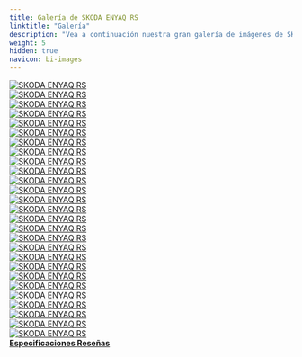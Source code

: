 ```yaml
---
title: Galería de SKODA ENYAQ RS
linktitle: "Galería"
description: "Vea a continuación nuestra gran galería de imágenes de SKODA ENYAQ RS. Haga clic en las imágenes para versiones en alta resolución."
weight: 5
hidden: true
navicon: bi-images
---
```

<!-- markdownlint-disable MD033 -->
<div class="row" id ="my-gallery">
	<div class="pswp-grid-item col-6 col-md-4">
		<a href="https://media.evkx.net/multimedia/models/skoda/enyaq_iv/enyaq_rs/curtain_1.jpg"
data-pswp-src="https://media.evkx.net/multimedia/models/skoda/enyaq_iv/enyaq_rs/curtain_1.jpg"
data-pswp-width="3000"
data-pswp-height="2001" 
target="_blank">
			<img src="https://media.evkx.net/multimedia/models/skoda/enyaq_iv/enyaq_rs/curtain_1_xst.jpg" alt="SKODA ENYAQ RS" class="img-fluid " />
		</a>
	</div>
	<div class="pswp-grid-item col-6 col-md-4">
		<a href="https://media.evkx.net/multimedia/models/skoda/enyaq_iv/enyaq_rs/details_1.jpg"
data-pswp-src="https://media.evkx.net/multimedia/models/skoda/enyaq_iv/enyaq_rs/details_1.jpg"
data-pswp-width="3000"
data-pswp-height="2001" 
target="_blank">
			<img src="https://media.evkx.net/multimedia/models/skoda/enyaq_iv/enyaq_rs/details_1_xst.jpg" alt="SKODA ENYAQ RS" class="img-fluid " />
		</a>
	</div>
	<div class="pswp-grid-item col-6 col-md-4">
		<a href="https://media.evkx.net/multimedia/models/skoda/enyaq_iv/enyaq_rs/details_2.jpg"
data-pswp-src="https://media.evkx.net/multimedia/models/skoda/enyaq_iv/enyaq_rs/details_2.jpg"
data-pswp-width="3000"
data-pswp-height="2001" 
target="_blank">
			<img src="https://media.evkx.net/multimedia/models/skoda/enyaq_iv/enyaq_rs/details_2_xst.jpg" alt="SKODA ENYAQ RS" class="img-fluid " />
		</a>
	</div>
	<div class="pswp-grid-item col-6 col-md-4">
		<a href="https://media.evkx.net/multimedia/models/skoda/enyaq_iv/enyaq_rs/details_3.jpg"
data-pswp-src="https://media.evkx.net/multimedia/models/skoda/enyaq_iv/enyaq_rs/details_3.jpg"
data-pswp-width="3000"
data-pswp-height="2001" 
target="_blank">
			<img src="https://media.evkx.net/multimedia/models/skoda/enyaq_iv/enyaq_rs/details_3_xst.jpg" alt="SKODA ENYAQ RS" class="img-fluid " />
		</a>
	</div>
	<div class="pswp-grid-item col-6 col-md-4">
		<a href="https://media.evkx.net/multimedia/models/skoda/enyaq_iv/enyaq_rs/details_4.jpg"
data-pswp-src="https://media.evkx.net/multimedia/models/skoda/enyaq_iv/enyaq_rs/details_4.jpg"
data-pswp-width="3000"
data-pswp-height="2001" 
target="_blank">
			<img src="https://media.evkx.net/multimedia/models/skoda/enyaq_iv/enyaq_rs/details_4_xst.jpg" alt="SKODA ENYAQ RS" class="img-fluid " />
		</a>
	</div>
	<div class="pswp-grid-item col-6 col-md-4">
		<a href="https://media.evkx.net/multimedia/models/skoda/enyaq_iv/enyaq_rs/details_5.jpg"
data-pswp-src="https://media.evkx.net/multimedia/models/skoda/enyaq_iv/enyaq_rs/details_5.jpg"
data-pswp-width="3000"
data-pswp-height="2001" 
target="_blank">
			<img src="https://media.evkx.net/multimedia/models/skoda/enyaq_iv/enyaq_rs/details_5_xst.jpg" alt="SKODA ENYAQ RS" class="img-fluid " />
		</a>
	</div>
	<div class="pswp-grid-item col-6 col-md-4">
		<a href="https://media.evkx.net/multimedia/models/skoda/enyaq_iv/enyaq_rs/details_6.jpg"
data-pswp-src="https://media.evkx.net/multimedia/models/skoda/enyaq_iv/enyaq_rs/details_6.jpg"
data-pswp-width="3000"
data-pswp-height="2001" 
target="_blank">
			<img src="https://media.evkx.net/multimedia/models/skoda/enyaq_iv/enyaq_rs/details_6_xst.jpg" alt="SKODA ENYAQ RS" class="img-fluid " />
		</a>
	</div>
	<div class="pswp-grid-item col-6 col-md-4">
		<a href="https://media.evkx.net/multimedia/models/skoda/enyaq_iv/enyaq_rs/dretails_1.jpg"
data-pswp-src="https://media.evkx.net/multimedia/models/skoda/enyaq_iv/enyaq_rs/dretails_1.jpg"
data-pswp-width="3000"
data-pswp-height="2001" 
target="_blank">
			<img src="https://media.evkx.net/multimedia/models/skoda/enyaq_iv/enyaq_rs/dretails_1_xst.jpg" alt="SKODA ENYAQ RS" class="img-fluid " />
		</a>
	</div>
	<div class="pswp-grid-item col-6 col-md-4">
		<a href="https://media.evkx.net/multimedia/models/skoda/enyaq_iv/enyaq_rs/exterior_1.jpg"
data-pswp-src="https://media.evkx.net/multimedia/models/skoda/enyaq_iv/enyaq_rs/exterior_1.jpg"
data-pswp-width="3000"
data-pswp-height="2323" 
target="_blank">
			<img src="https://media.evkx.net/multimedia/models/skoda/enyaq_iv/enyaq_rs/exterior_1_xst.jpg" alt="SKODA ENYAQ RS" class="img-fluid " />
		</a>
	</div>
	<div class="pswp-grid-item col-6 col-md-4">
		<a href="https://media.evkx.net/multimedia/models/skoda/enyaq_iv/enyaq_rs/exterior_2.jpg"
data-pswp-src="https://media.evkx.net/multimedia/models/skoda/enyaq_iv/enyaq_rs/exterior_2.jpg"
data-pswp-width="3000"
data-pswp-height="1999" 
target="_blank">
			<img src="https://media.evkx.net/multimedia/models/skoda/enyaq_iv/enyaq_rs/exterior_2_xst.jpg" alt="SKODA ENYAQ RS" class="img-fluid " />
		</a>
	</div>
	<div class="pswp-grid-item col-6 col-md-4">
		<a href="https://media.evkx.net/multimedia/models/skoda/enyaq_iv/enyaq_rs/exterior_3.jpg"
data-pswp-src="https://media.evkx.net/multimedia/models/skoda/enyaq_iv/enyaq_rs/exterior_3.jpg"
data-pswp-width="3000"
data-pswp-height="1999" 
target="_blank">
			<img src="https://media.evkx.net/multimedia/models/skoda/enyaq_iv/enyaq_rs/exterior_3_xst.jpg" alt="SKODA ENYAQ RS" class="img-fluid " />
		</a>
	</div>
	<div class="pswp-grid-item col-6 col-md-4">
		<a href="https://media.evkx.net/multimedia/models/skoda/enyaq_iv/enyaq_rs/exterior_4.jpg"
data-pswp-src="https://media.evkx.net/multimedia/models/skoda/enyaq_iv/enyaq_rs/exterior_4.jpg"
data-pswp-width="3000"
data-pswp-height="1999" 
target="_blank">
			<img src="https://media.evkx.net/multimedia/models/skoda/enyaq_iv/enyaq_rs/exterior_4_xst.jpg" alt="SKODA ENYAQ RS" class="img-fluid " />
		</a>
	</div>
	<div class="pswp-grid-item col-6 col-md-4">
		<a href="https://media.evkx.net/multimedia/models/skoda/enyaq_iv/enyaq_rs/exterior_5.jpg"
data-pswp-src="https://media.evkx.net/multimedia/models/skoda/enyaq_iv/enyaq_rs/exterior_5.jpg"
data-pswp-width="3000"
data-pswp-height="2001" 
target="_blank">
			<img src="https://media.evkx.net/multimedia/models/skoda/enyaq_iv/enyaq_rs/exterior_5_xst.jpg" alt="SKODA ENYAQ RS" class="img-fluid " />
		</a>
	</div>
	<div class="pswp-grid-item col-6 col-md-4">
		<a href="https://media.evkx.net/multimedia/models/skoda/enyaq_iv/enyaq_rs/exterior_6.jpg"
data-pswp-src="https://media.evkx.net/multimedia/models/skoda/enyaq_iv/enyaq_rs/exterior_6.jpg"
data-pswp-width="3000"
data-pswp-height="2001" 
target="_blank">
			<img src="https://media.evkx.net/multimedia/models/skoda/enyaq_iv/enyaq_rs/exterior_6_xst.jpg" alt="SKODA ENYAQ RS" class="img-fluid " />
		</a>
	</div>
	<div class="pswp-grid-item col-6 col-md-4">
		<a href="https://media.evkx.net/multimedia/models/skoda/enyaq_iv/enyaq_rs/exterior_7.jpg"
data-pswp-src="https://media.evkx.net/multimedia/models/skoda/enyaq_iv/enyaq_rs/exterior_7.jpg"
data-pswp-width="3000"
data-pswp-height="2001" 
target="_blank">
			<img src="https://media.evkx.net/multimedia/models/skoda/enyaq_iv/enyaq_rs/exterior_7_xst.jpg" alt="SKODA ENYAQ RS" class="img-fluid " />
		</a>
	</div>
	<div class="pswp-grid-item col-6 col-md-4">
		<a href="https://media.evkx.net/multimedia/models/skoda/enyaq_iv/enyaq_rs/frontseats_1.jpg"
data-pswp-src="https://media.evkx.net/multimedia/models/skoda/enyaq_iv/enyaq_rs/frontseats_1.jpg"
data-pswp-width="3000"
data-pswp-height="2001" 
target="_blank">
			<img src="https://media.evkx.net/multimedia/models/skoda/enyaq_iv/enyaq_rs/frontseats_1_xst.jpg" alt="SKODA ENYAQ RS" class="img-fluid " />
		</a>
	</div>
	<div class="pswp-grid-item col-6 col-md-4">
		<a href="https://media.evkx.net/multimedia/models/skoda/enyaq_iv/enyaq_rs/frontseats_2.jpg"
data-pswp-src="https://media.evkx.net/multimedia/models/skoda/enyaq_iv/enyaq_rs/frontseats_2.jpg"
data-pswp-width="3000"
data-pswp-height="2001" 
target="_blank">
			<img src="https://media.evkx.net/multimedia/models/skoda/enyaq_iv/enyaq_rs/frontseats_2_xst.jpg" alt="SKODA ENYAQ RS" class="img-fluid " />
		</a>
	</div>
	<div class="pswp-grid-item col-6 col-md-4">
		<a href="https://media.evkx.net/multimedia/models/skoda/enyaq_iv/enyaq_rs/headlights_1.jpg"
data-pswp-src="https://media.evkx.net/multimedia/models/skoda/enyaq_iv/enyaq_rs/headlights_1.jpg"
data-pswp-width="3000"
data-pswp-height="2001" 
target="_blank">
			<img src="https://media.evkx.net/multimedia/models/skoda/enyaq_iv/enyaq_rs/headlights_1_xst.jpg" alt="SKODA ENYAQ RS" class="img-fluid " />
		</a>
	</div>
	<div class="pswp-grid-item col-6 col-md-4">
		<a href="https://media.evkx.net/multimedia/models/skoda/enyaq_iv/enyaq_rs/interior_1.jpg"
data-pswp-src="https://media.evkx.net/multimedia/models/skoda/enyaq_iv/enyaq_rs/interior_1.jpg"
data-pswp-width="3000"
data-pswp-height="2001" 
target="_blank">
			<img src="https://media.evkx.net/multimedia/models/skoda/enyaq_iv/enyaq_rs/interior_1_xst.jpg" alt="SKODA ENYAQ RS" class="img-fluid " />
		</a>
	</div>
	<div class="pswp-grid-item col-6 col-md-4">
		<a href="https://media.evkx.net/multimedia/models/skoda/enyaq_iv/enyaq_rs/interior_2.jpg"
data-pswp-src="https://media.evkx.net/multimedia/models/skoda/enyaq_iv/enyaq_rs/interior_2.jpg"
data-pswp-width="3000"
data-pswp-height="2001" 
target="_blank">
			<img src="https://media.evkx.net/multimedia/models/skoda/enyaq_iv/enyaq_rs/interior_2_xst.jpg" alt="SKODA ENYAQ RS" class="img-fluid " />
		</a>
	</div>
	<div class="pswp-grid-item col-6 col-md-4">
		<a href="https://media.evkx.net/multimedia/models/skoda/enyaq_iv/enyaq_rs/main_1.jpg"
data-pswp-src="https://media.evkx.net/multimedia/models/skoda/enyaq_iv/enyaq_rs/main_1.jpg"
data-pswp-width="3000"
data-pswp-height="1932" 
target="_blank">
			<img src="https://media.evkx.net/multimedia/models/skoda/enyaq_iv/enyaq_rs/main_1_xst.jpg" alt="SKODA ENYAQ RS" class="img-fluid " />
		</a>
	</div>
	<div class="pswp-grid-item col-6 col-md-4">
		<a href="https://media.evkx.net/multimedia/models/skoda/enyaq_iv/enyaq_rs/rearlights_1.jpg"
data-pswp-src="https://media.evkx.net/multimedia/models/skoda/enyaq_iv/enyaq_rs/rearlights_1.jpg"
data-pswp-width="3000"
data-pswp-height="2001" 
target="_blank">
			<img src="https://media.evkx.net/multimedia/models/skoda/enyaq_iv/enyaq_rs/rearlights_1_xst.jpg" alt="SKODA ENYAQ RS" class="img-fluid " />
		</a>
	</div>
	<div class="pswp-grid-item col-6 col-md-4">
		<a href="https://media.evkx.net/multimedia/models/skoda/enyaq_iv/enyaq_rs/screens_1.jpg"
data-pswp-src="https://media.evkx.net/multimedia/models/skoda/enyaq_iv/enyaq_rs/screens_1.jpg"
data-pswp-width="3000"
data-pswp-height="2001" 
target="_blank">
			<img src="https://media.evkx.net/multimedia/models/skoda/enyaq_iv/enyaq_rs/screens_1_xst.jpg" alt="SKODA ENYAQ RS" class="img-fluid " />
		</a>
	</div>
	<div class="pswp-grid-item col-6 col-md-4">
		<a href="https://media.evkx.net/multimedia/models/skoda/enyaq_iv/enyaq_rs/screens_2.jpg"
data-pswp-src="https://media.evkx.net/multimedia/models/skoda/enyaq_iv/enyaq_rs/screens_2.jpg"
data-pswp-width="3000"
data-pswp-height="2001" 
target="_blank">
			<img src="https://media.evkx.net/multimedia/models/skoda/enyaq_iv/enyaq_rs/screens_2_xst.jpg" alt="SKODA ENYAQ RS" class="img-fluid " />
		</a>
	</div>
	<div class="pswp-grid-item col-6 col-md-4">
		<a href="https://media.evkx.net/multimedia/models/skoda/enyaq_iv/enyaq_rs/screens_3.jpg"
data-pswp-src="https://media.evkx.net/multimedia/models/skoda/enyaq_iv/enyaq_rs/screens_3.jpg"
data-pswp-width="3000"
data-pswp-height="2001" 
target="_blank">
			<img src="https://media.evkx.net/multimedia/models/skoda/enyaq_iv/enyaq_rs/screens_3_xst.jpg" alt="SKODA ENYAQ RS" class="img-fluid " />
		</a>
	</div>
	<div class="pswp-grid-item col-6 col-md-4">
		<a href="https://media.evkx.net/multimedia/models/skoda/enyaq_iv/enyaq_rs/trunk_1.jpg"
data-pswp-src="https://media.evkx.net/multimedia/models/skoda/enyaq_iv/enyaq_rs/trunk_1.jpg"
data-pswp-width="3000"
data-pswp-height="2001" 
target="_blank">
			<img src="https://media.evkx.net/multimedia/models/skoda/enyaq_iv/enyaq_rs/trunk_1_xst.jpg" alt="SKODA ENYAQ RS" class="img-fluid " />
		</a>
	</div>
	<div class="pswp-grid-item col-6 col-md-4">
		<a href="https://media.evkx.net/multimedia/models/skoda/enyaq_iv/enyaq_rs/wheels_1.jpg"
data-pswp-src="https://media.evkx.net/multimedia/models/skoda/enyaq_iv/enyaq_rs/wheels_1.jpg"
data-pswp-width="3000"
data-pswp-height="2001" 
target="_blank">
			<img src="https://media.evkx.net/multimedia/models/skoda/enyaq_iv/enyaq_rs/wheels_1_xst.jpg" alt="SKODA ENYAQ RS" class="img-fluid " />
		</a>
	</div>
</div>
<script type="module">
  import PhotoSwipeLightbox from '/js/photoswipe-lightbox.esm.js';
    const lightbox = new PhotoSwipeLightbox({
       gallery: '#my-gallery',
        children: 'a',
        pswpModule: () => import('/js/photoswipe.esm.js')
    });
lightbox.init();
</script>
<div class="mt-3 mb-3">
<a href="../specifications/" class="text-decoration-none text-black">
<strong><i class="bi-arrow-left"></i> Especificaciones </strong>
</a>
<a href="../reviews/" class="text-decoration-none text-black float-end">
<strong>Reseñas <i class="bi-arrow-right"></i></strong>
</a>
</div>
